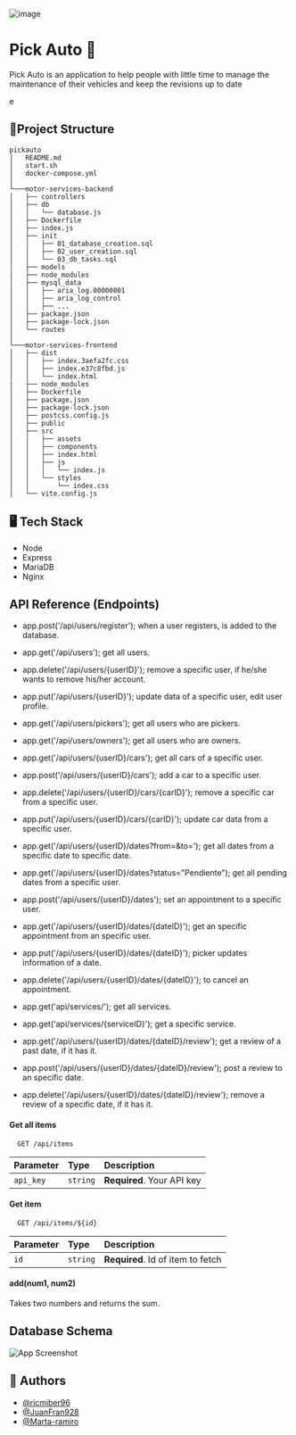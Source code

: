 
![image](https://drive.google.com/uc?export=view&id=1i8OzH4Ip6_4Csz6jgZcKed6TzSmV7l9E)

# Pick Auto 🚗

Pick Auto is an application to help people with little time to manage the maintenance of their vehicles and keep the revisions up to date

e
## 📁Project Structure
```
pickauto
│   README.md
│   start.sh
│   docker-compose.yml    
│
└───motor-services-backend
│   ├── controllers
│   ├── db
│   │   └── database.js
│   ├── Dockerfile
│   ├── index.js
│   ├── init
│   │   ├── 01_database_creation.sql
│   │   ├── 02_user_creation.sql
│   │   └── 03_db_tasks.sql
│   ├── models
|   ├── node_modules
│   ├── mysql_data
│   │   ├── aria_log.00000001
│   │   ├── aria_log_control
│   │   ├── ...
│   ├── package.json
│   ├── package-lock.json
│   └── routes
│   
└───motor-services-frontend
│   ├── dist
│   │   ├── index.3aefa2fc.css
│   │   ├── index.e37c8fbd.js
│   │   └── index.html
|   ├── node_modules
│   ├── Dockerfile
│   ├── package.json
│   ├── package-lock.json
│   ├── postcss.config.js
│   ├── public
│   ├── src
│   │   ├── assets
│   │   ├── components
│   │   ├── index.html
│   │   ├── js
│   │   │   └── index.js
│   │   └── styles
│   │       └── index.css
│   └── vite.config.js
```
## 🖥️ Tech Stack

* Node
* Express
* MariaDB
* Nginx



## API Reference (Endpoints)

* app.post('/api/users/register'); when a user registers, is added to the database.
* app.get('/api/users'); get all users.
* app.delete('/api/users/{userID}'); remove a specific user, if he/she wants to remove his/her account.
* app.put('/api/users/{userID}'); update data of a specific user, edit user profile.

* app.get('/api/users/pickers'); get all users who are pickers.
* app.get('/api/users/owners'); get all users who are owners.


* app.get('/api/users/{userID}/cars'); get all cars of a specific user.
* app.post('/api/users/{userID}/cars'); add a car to a specific user.
* app.delete('/api/users/{userID}/cars/{carID}'); remove a specific car from a specific user.
* app.put('/api/users/{userID}/cars/{carID}'); update car data from a specific user.
* app.get('/api/users/{userID}/dates?from=&to='); get all dates from a specific date to specific date.
* app.get('/api/users/{userID}/dates?status="Pendiente"); get all pending dates from a specific user.

* app.post('/api/users/{userID}/dates'); set an appointment to a specific user.
* app.get('/api/users/{userID}/dates/{dateID}'); get an specific appointment from an specific user.
* app.put('/api/users/{userID}/dates/{dateID}'); picker updates information of a date. 
* app.delete('/api/users/{userID}/dates/{dateID}'); to cancel an appointment.


* app.get('api/services/'); get all services.
* app.get('api/services/{serviceID}'); get a specific service.


* app.get('/api/users/{userID}/dates/{dateID}/review'); get a review of a past date, if it has it.
* app.post('/api/users/{userID}/dates/{dateID}/review'); post a review to an specific date.
* app.delete('/api/users/{userID}/dates/{dateID}/review'); remove a review of a specific date, if it has it.

#### Get all items

```http
  GET /api/items
```

| Parameter | Type     | Description                |
| :-------- | :------- | :------------------------- |
| `api_key` | `string` | **Required**. Your API key |

#### Get item

```http
  GET /api/items/${id}
```

| Parameter | Type     | Description                       |
| :-------- | :------- | :-------------------------------- |
| `id`      | `string` | **Required**. Id of item to fetch |

#### add(num1, num2)

Takes two numbers and returns the sum.


## Database Schema

![App Screenshot](https://via.placeholder.com/468x300?text=App+Screenshot+Here)


## 👥 Authors

- [@ricmiber96](https://github.com/ricmiber96)
- [@JuanFran928](https://github.com/JuanFran928)
- [@Marta-ramiro](https://github.com/Marta-ramiro)

